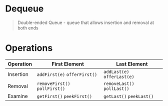 # Dequeue
> Double-ended Queue - queue that allows insertion and removal at both ends

# Operations

| Operation  | First Element                | Last Element                |
|------------|------------------------------|-----------------------------|
| Insertion  | `addFirst(e)` `offerFirst()` | `addLast(e)` `offerLast(e)` |
| Removal    | `removeFirst()` `pollFirst()`| `removeLast()` `pollLast()` |
| Examine    | `getFirst()` `peekFirst()`   | `getLast()` `peekLast()`    |




